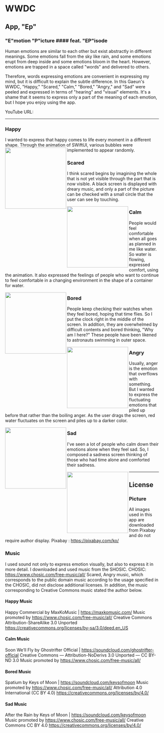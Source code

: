 # WWDC

## App, "Ep"

### "E"motion "P"icture #### feat. "EP"isode
Human emotions are similar to each other but exist abstractly in different meanings.
Some emotions fall from the sky like rain, and some emotions erupt from deep inside and some emotions bloom in the heart.
However, emotions are trapped in a space called "words" and delivered to others.

Therefore, words expressing emotions are convenient in expressing my mind, but it is difficult to explain the subtle difference.
In this Gaeun's WWDC, "Happy," "Scared," "Calm," "Bored," "Angry," and "Sad" were peeled and expressed in terms of "hearing" and "visual" elements.
It's a shame that it seems to express only a part of the meaning of each emotion, but I hope you enjoy using the app.

YouTube URL:

-------
### Happy
I wanted to express that happy comes to life every moment in a different shape.
Through the animation of SWiftUI, various bubbles were implemented to appear randomly.
<a href="url"><img src="https://user-images.githubusercontent.com/82457928/164972039-5c5042e3-6916-49b3-a707-52d4090db2c7.gif" align="left" width="200" ></a>

### Scared
I think scared begins by imagining the whole that is not yet visible through the part that is now visible.
A black screen is displayed with dreary music, and only a part of the picture can be checked with a small circle that the user can see by touching.


<a href="url"><img src="https://user-images.githubusercontent.com/82457928/164972046-fdd9f0e4-b1c8-40f7-85da-29dce984360b.gif" align="left" width="200" ></a>



### Calm
People would feel comfortable when all goes as planned in me like water.
So water is flowing, expressed comfort, using the animation.
It also expressed the feelings of people who want to continue to feel comfortable in a changing environment in the shape of a container for water.


<a href="url"><img src="https://user-images.githubusercontent.com/82457928/164972050-d305b53e-f1f5-41ff-bc46-a35b05cf27c0.gif" align="left" width="200" ></a>



### Bored
People keep checking their watches when they feel bored, hoping that time flies. So I put the clock right in the middle of the screen.
In addition, they are overwhelmed by difficult contents and bored thinking, "Why am I here?" These people have been likened to astronauts swimming in outer space.


<a href="url"><img src="" align="left" width="200" ></a>



### Angry
Usually, anger is the emotion that overflows with something.
But I wanted to express the fluctuating emotions that piled up before that rather than the boiling anger.
As the user drags the screen, red water fluctuates on the screen and piles up to a darker color.


<a href="url"><img src="https://user-images.githubusercontent.com/82457928/164972056-0e32d79a-7fef-4b5f-8a9f-7c1cfb36d34e.gif" align="left" width="200" ></a>



### Sad
I've seen a lot of people who calm down their emotions alone when they feel sad.
So, I composed a sadness screen thinking of those who had time alone and comforted their sadness.


<a href="url"><img src="https://user-images.githubusercontent.com/82457928/164972062-8e4a5263-c879-4b15-b1a9-b70509ee18b5.gif" align="left" width="200" ></a>



-------
## License

### Picture
All images used in this app are downloaded from Pixabay and do not require author display.
Pixabay : https://pixabay.com/ko/

### Music
I used sound not only to express emotion visually, but also to express it in more detail.
I downloaded and used music from the SHOSIC.
CHOSIC: https://www.chosic.com/free-music/all/
Scared, Angry music, which corresponds to the public domain music according to the usage specified in the CHOSIC, did not disclose additional licenses.
In addition, the music corresponding to Creative Commons music stated the author below.

#### Happy Music
Happy Commercial by MaxKoMusic | https://maxkomusic.com/
Music promoted by https://www.chosic.com/free-music/all/
Creative Commons Attribution-ShareAlike 3.0 Unported
https://creativecommons.org/licenses/by-sa/3.0/deed.en_US

#### Calm Music
Soon We’ll Fly by Ghostrifter Official | https://soundcloud.com/ghostrifter-official
Creative Commons — Attribution-NoDerivs 3.0 Unported — CC BY-ND 3.0
Music promoted by https://www.chosic.com/free-music/all/

#### Bored Music
Spatium by Keys of Moon | https://soundcloud.com/keysofmoon
Music promoted by https://www.chosic.com/free-music/all/
Attribution 4.0 International (CC BY 4.0)
https://creativecommons.org/licenses/by/4.0/

#### Sad Music
After the Rain by Keys of Moon | https://soundcloud.com/keysofmoon
Music promoted by https://www.chosic.com/free-music/all/
Creative Commons CC BY 4.0
https://creativecommons.org/licenses/by/4.0/

